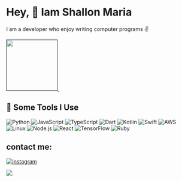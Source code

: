 <h1>Hey, 👋 Iam Shallon Maria</h1>
<p>I am a developer who enjoy writing computer programs ✌</p>

<a href="">
  <img height="137px" src="https://github-readme-stats.vercel.app/api?username=shallyMaria&hide_title=true&hide_border=true&show_icons=true&include_all_commits=true&count_private=true&line_height=21&theme=dark" />&nbsp;
</a>

<h2>🚀 Some Tools I Use</h2>

![Python](https://img.shields.io/badge/-Python-000?&logo=Python)
![JavaScript](https://img.shields.io/badge/-JavaScript-000?&logo=JavaScript)
![TypeScript](https://img.shields.io/badge/-TypeScript-000?&logo=TypeScript)
![Dart](https://img.shields.io/badge/-Dart-000?&logo=Dart)
![Kotlin](https://img.shields.io/badge/-Kotlin-000?&logo=Kotlin)
![Swift](https://img.shields.io/badge/-Swift-000?&logo=Swift)
![AWS](https://img.shields.io/badge/-AWS-000?&logo=Amazon-AWS&logoColor=F90)
![Linux](https://img.shields.io/badge/-Linux-000?&logo=Linux)
![Node.js](https://img.shields.io/badge/-Node.js-000?&logo=node.js)
![React](https://img.shields.io/badge/-React-000?&logo=React)
![TensorFlow](https://img.shields.io/badge/-TensorFlow-000?&logo=TensorFlow)
![Ruby](https://img.shields.io/badge/-Ruby-000?&logo=Ruby)
 
 
 ## contact me:
<a href="https://www.instagram.com/sweet_killer20/">
<img alt="instagram" src="https://img.shields.io/badge/Instagram-E4405F?style=for-the-badge&logo=instagram&logoColor=white"/>
</a> 

![](https://komarev.com/ghpvc/?username=shallyMaria&label=PROFILE+VIEWS)
